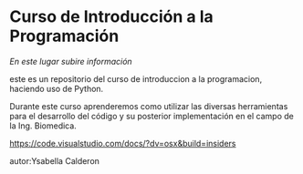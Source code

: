 # Curso de Introducción a la Programación
_En este lugar subire información_

este es un repositorio del curso de introduccion a la programacion, haciendo uso de Python.

Durante este curso aprenderemos como utilizar las diversas herramientas para el desarrollo del código y su posterior implementación en el campo de la Ing. Biomedica.

https://code.visualstudio.com/docs/?dv=osx&build=insiders

autor:Ysabella Calderon

